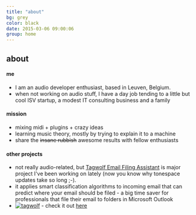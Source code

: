 ```yaml
---
title: "about"
bg: grey
color: black
date: 2015-03-06 09:00:06
group: home
---
```


## about

#### me

- I am an audio developer enthusiast, based in Leuven, Belgium.
- when not working on audio stuff, I have a day job tending to a little but cool ISV startup, a modest IT consulting business and a family

#### mission

- mixing midi + plugins + crazy ideas
- learning music theory, mostly by trying to explain it to a machine
- share the <del>insane rubbish</del> awesome results with fellow enthusiasts

#### other projects

- not really audio-related, but [Tagwolf Email Filing Assistant](http://www.tagwolf.com) is major project I've been working on lately (now you know why tonespace updates take so long ;-).
- it applies smart classification algorithms to incoming email that can predict where your email should be filed - a big time saver for professionals that file their email to folders in Microsoft Outlook
- [![tagwolf](http://www.tagwolf.com/en/mastertemplate/images/twlogo120x40.png)](http://www.tagwolf.com) - check it out [here](http://www.tagwolf.com) 



